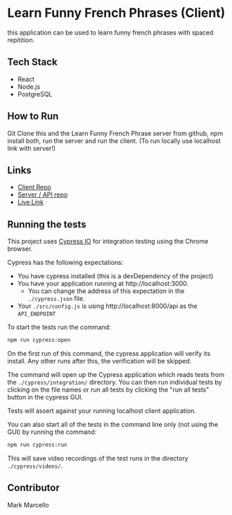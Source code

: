 # Learn Funny French Phrases (Client)

this application can be used to learn funny french phrases with spaced repitition.


## Tech Stack
* React
* Node.js
* PostgreSQL

## How to Run

Git Clone this and the Learn Funny French Phrase server from github,
npm install both,
run the server and run the client.
(To run locally use localhost link with server!) 


## Links
* [Client Repo]()
* [Server / API repo]()
* [Live Link]()


## Running the tests

This project uses [Cypress IO](https://docs.cypress.io) for integration testing using the Chrome browser.

Cypress has the following expectations:

- You have cypress installed (this is a devDependency of the project)
- You have your application running at http://localhost:3000.
  - You can change the address of this expectation in the `./cypress.json` file.
- Your `./src/config.js` is using http://localhost:8000/api as the `API_ENDPOINT`

To start the tests run the command:

```bash
npm run cypress:open
```

On the first run of this command, the cypress application will verify its install. Any other runs after this, the verification will be skipped.

The command will open up the Cypress application which reads tests from the `./cypress/integration/` directory. You can then run individual tests by clicking on the file names or run all tests by clicking the "run all tests" button in the cypress GUI.

Tests will assert against your running localhost client application.

You can also start all of the tests in the command line only (not using the GUI) by running the command:

```bash
npm run cypress:run
```

This will save video recordings of the test runs in the directory `./cypress/videos/`.

## Contributor

Mark Marcello
